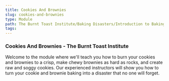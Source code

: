 ```yaml
---
title: Cookies And Brownies
slug: cookies-and-brownies
type: Module
path: The Burnt Toast Institute/Baking Disasters/Introduction to Baking Disasters/Cookies And Brownies
tags:
---
```


### Cookies And Brownies - The Burnt Toast Institute

Welcome to the module where we'll teach you how to burn your cookies and brownies to a crisp, make chewy brownies as hard as rocks, and create raw and soggy cookies. Our experienced instructors will show you how to turn your cookie and brownie baking into a disaster that no one will forget.
